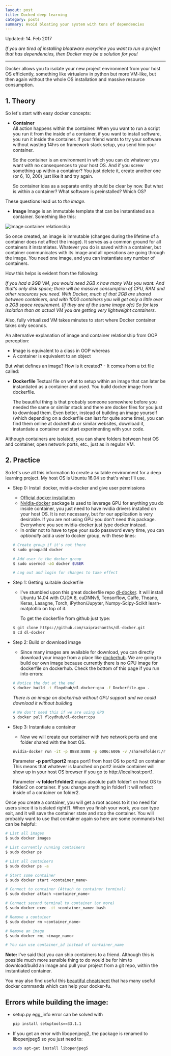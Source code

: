 ```yaml
---
layout: post
title: Docked deep learning
category: posts
summary: Avoid bloating your system with tons of dependencies
---
```


Updated: 14. Feb 2017

*If you are tired of installing bloatware everytime you want to run a project that has dependencies, then Docker may be a solution for you!*

___

Docker allows you to isolate your new project environment from your host OS efficiently, something like virtualenv in python but more VM-like, but then again without the whole OS installation and massive resource consumption.

## 1. Theory

So let's start with easy docker concepts:

- **Container**  
  All action happens within the container. When you want to run a script you run it from the inside of a container, if you want to install software, you run it inside the container. If your friend wants to try your software without wasting 14hrs on framework stack setup, you send him your container.

  So the container is an environment in which you can do whatever you want with no consequences to your host OS. And if you screw something up within a container? You just delete it, create another one (or 6, 10, 200) just like it and try again.

  So container idea as a separate entity should be clear by now. But what is within a container? What software is preinstalled? Which OS?


These questions lead us to *the image*.

- **Image**
  Image is an immutable template that can be instantiated as a container. Something like this:

![Image container relationship](http://i.imgur.com/xZr1QfY.png)

  So once created, an image is immutable (changes during the lifetime of a container does not affect the image). It serves as a common ground for all containers it instantiates. Whatever you do is saved within a container, but container communicates with its image and all operations are going through the image. You need one image, and you can instantiate any number of containers.

  How this helps is evident from the following:

  *If you had a 2GB VM, you would need 2GB x how many VMs you want. And that's only disk space; there will be massive consumption of CPU, RAM and other resources you need. With Docker, much of that 2GB are shared between containers, and with 1000 containers you will get only a little over a 2GB space requirement. (If they are of the same image ofc) So for less isolation than an actual VM you are getting very lightweight containers.*

  Also, fully virtualized VM takes minutes to start where Docker container takes only seconds.

  An alternative explanation of image and container relationship from OOP perception:  
  - Image is equivalent to a class in OOP whereas  
  - A container is equivalent to an object

But what defines an image? How is it created? - It comes from a  txt file called:

- **Dockerfile**
  Textual file on what to setup within an image that can later be instantiated as a container and used. You build docker image from dockerfile.

  The beautiful thing is that probably someone somewhere before you needed the same or similar stack and there are docker files for you just to download them. Even better, instead of building an image yourself (which depending on a dockerfile can last for quite some time), you can find them online at dockerhub or similar websites, download it, instantiate a container and start experimenting with your code.


Although containers are isolated, you can share folders between host OS and container, open network ports, etc., just as in regular VM.

## 2. Practice
So let's use all this information to create a suitable environment for a deep learning project. My host OS is Ubuntu 16.04 so that's what I'll use.

- Step 0: Install docker, nvidia-docker and give user permissions
  - [Official docker installation][docker-official]
  - [Nvidia-docker][nvidia] package is used to leverage GPU for anything you do inside container, you just need to have nvidia drivers installed on your host OS. It is not necessary, but for our application is very desirable. If you are not using GPU you don't need this package. Everywhere you see nvidia-docker just type docker instead.
  - In order not to have to type your sudo password every time, you can *optionally* add a user to docker group, with these lines:

  ~~~ bash
  # Create group if it's not there
  $ sudo groupadd docker

  # Add user to the docker group
  $ sudo usermod -aG docker $USER

  # Log out and login for changes to take effect
  ~~~

- Step 1: Getting suitable dockerfile
  - I've stumbled upon this great dockerfile repo [dl-docker]. It will install Ubuntu 14.04 with CUDA 8, cuDNNv5, Tensorflow, Caffe, Theano, Keras, Lasagne, Torch, iPython/Jupyter, Numpy-Scipy-Scikit learn-matplotlib on top of it.

    To get the dockerfile from github just type:

  ~~~ bash
  $ git clone https://github.com/saiprashanths/dl-docker.git
  $ cd dl-docker
  ~~~

- Step 2: Build or download image
  - Since many images are available for download, you can directly download your image from a place like [dockerhub]. We are going to build our own image because currently there is no GPU image for dockerfile on dockerhub. Check the bottom of this page if you run into errors:

  ~~~ bash
  # Notice the dot at the end
  $ docker build -t floydhub/dl-docker:gpu -f Dockerfile.gpu .
  ~~~

   *There is an image on dockerhub without GPU support and we could download it without building*

  ~~~ bash
  # We don't need this if we are using GPU
  $ docker pull floydhub/dl-docker:cpu
  ~~~

- Step 3: Instantiate a container
  - Now we will create our container with two network ports and one folder shared with the host OS.

  ~~~ bash
  nvidia-docker run -it -p 8888:8888 -p 6006:6006 -v /sharedfolder:/root/sharedfolder floydhub/dl-docker:gpu bash
  ~~~

  Parameter **-p port1:port2** maps port1 from host OS to port2 on container  
  This means that whatever is launched on port2 inside container will show up in your host OS browser if you go to http://localhost:port1.

  Parameter **-v folder1:folder2** maps absolute path folder1 on host OS to folder2 on container. If you change anything in folder1 it will reflect inside of a container on folder2.

Once you create a container, you will get a root access to it (no need for users since it is isolated right?). When you finish your work, you can type exit, and it will save the container state and stop the container. You will probably want to use that container again so here are some commands that can be helpful:

~~~ bash
# List all images
$ sudo docker images

# List currently running containers
$ sudo docker ps

# List all containers
$ sudo docker ps -a

# Start some container
$ sudo docker start <container_name>

# Connect to container (Attach to container terminal)
$ sudo docker attach <container_name>

# Connect second terminal to container (or more)
$ sudo docker exec -it <container_name> bash

# Remove a container
$ sudo docker rm <container_name>

# Remove an image
$ sudo docker rmi <image_name>

# You can use container_id instead of container_name

~~~

 **Note:** I've said that you can ship containers to a friend. Although this is possible much more sensible thing to do would be for him to download/build an image and pull your project from a git repo, within the instantiated container.


You may also find useful this [beautiful cheatsheet][cheatsheet] that has many
useful docker commands which can help your docker-fu.

## Errors while building the image:

- setup.py egg_info error can be solved with  

  ~~~ bash
  pip install setuptools==33.1.1
  ~~~
- If you get an error with libopenjpeg2, the package is renamed to libopenjpeg5 so you just need to:

  ~~~ bash
  sudo apt-get install libopenjpeg5
  ~~~



[docker-official]: https://docs.docker.com/engine/installation/linux/ubuntu/
[nvidia]: https://github.com/NVIDIA/nvidia-docker
[dl-docker]: https://github.com/floydhub/dl-docker
[cheatsheet]: https://github.com/wsargent/docker-cheat-sheet/blob/master/README.md
[dockerhub]: https://hub.docker.com/

